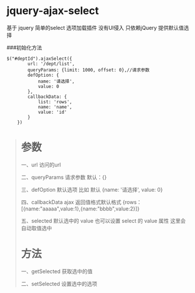 # jquery-ajax-select
基于 jquery 简单的select 选项加载插件
没有UI侵入 只依赖jQuery
提供默认值选择 

###初始化方法

```
$("#deptId").ajaxSelect({
        url: '/dept/list',
        queryParams: {limit: 1000, offset: 0},//请求参数
        defOption: {
            name: '请选择',
            value: 0
        },
        callbackData: {
            list: 'rows',
            name: 'name',
            value: 'id'
        }
    })
 ```

> # 参数
> 一、url 访问的url
>
> 二、queryParams 请求参数 默认：{}
>
> 三、defOption 默认选项 比如 默认  {name: '请选择', value: 0}
>
> 四、callbackData ajax 返回值格式默认格式 {rows：[{name:"aaaaa",value:1},{name:"bbbb",value:2}]} 
>
> 五、selected 默认选中的 value  也可以设置 select 的 value 属性 这里会自动取值选中
>
> # 方法
> 一、getSelected 获取选中的值
>
> 二、setSelected 设置选中的选项
>
















